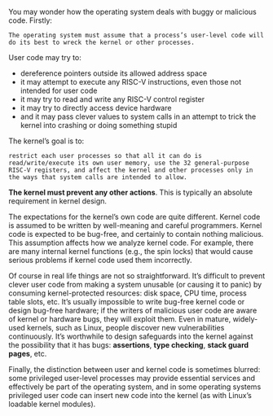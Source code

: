 You may wonder how the operating system deals with buggy or malicious code. Firstly:

    The operating system must assume that a process’s user-level code will do its best to wreck the kernel or other processes.

User code may try to:
- dereference pointers outside its allowed address space
- it may attempt to execute any RISC-V instructions, even those not intended for user code
- it may try to read and write any RISC-V control register
-  it may try to directly access device hardware
-  and it may pass clever values to system calls in an attempt to trick the kernel into crashing or doing something stupid


The kernel’s goal is to:

    restrict each user processes so that all it can do is read/write/execute its own user memory, use the 32 general-purpose RISC-V registers, and affect the kernel and other processes only in the ways that system calls are intended to allow.

__The kernel must prevent any other actions__. This is typically an absolute requirement in kernel design.

The expectations for the kernel’s own code are quite different. Kernel code is assumed to be written by well-meaning and careful programmers. Kernel code is expected to be bug-free, and certainly to contain nothing malicious. This assumption affects how we analyze kernel code. For example, there are many internal kernel functions (e.g., the spin locks) that would cause serious problems if kernel code used them incorrectly.

Of course in real life things are not so straightforward. It’s difficult to prevent clever user code from making a system unusable (or causing it to panic) by consuming kernel-protected resources: disk space, CPU time, process table slots, etc. It’s usually impossible to write bug-free kernel
code or design bug-free hardware; if the writers of malicious user code are aware of kernel or hardware bugs, they will exploit them. Even in mature, widely-used kernels, such as Linux, people discover new vulnerabilities continuously. It’s worthwhile to design safeguards into the kernel against the possibility that it has bugs: __assertions__, __type checking__, __stack guard pages__, etc.

Finally, the distinction between user and kernel code is sometimes blurred: some privileged user-level processes may provide essential services and effectively be part of the operating system, and in some operating systems privileged user code can insert new code into the kernel (as with Linux’s loadable kernel modules).